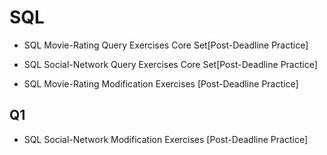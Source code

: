 # SQL

- SQL Movie-Rating Query Exercises Core Set[Post-Deadline Practice]

- SQL Social-Network Query Exercises Core Set[Post-Deadline Practice]

- SQL Movie-Rating Modification Exercises [Post-Deadline Practice]

Q1
-------



- SQL Social-Network Modification Exercises [Post-Deadline Practice]
